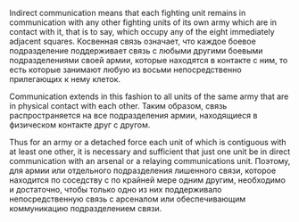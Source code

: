 
Indirect communication means that each fighting unit remains in communication with any other fighting units of its own army which are in contact with it, that is to say, which occupy any of the eight immediately adjacent squares.
Косвенная связь означает, что каждое боевое подразделение поддерживает связь с любыми другими боевыми подразделениями своей армии, которые находятся в контакте с ним, то есть которые занимают любую из восьми непосредственно прилегающих к нему клеток.

Communication extends in this fashion to all units of the same army that are in physical contact with each other.
Таким образом, связь распространяется на все подразделения армии, находящиеся в физическом контакте друг с другом.

Thus for an army or a detached force each unit of which is contiguous with at least one other, it is necessary and sufficient that just one unit be in direct communication with an arsenal or a relaying communications unit.
Поэтому, для армии или отдельного подразделения лишенного связи, которое находится по соседству с по крайней мере одним другим, необходимо и достаточно, чтобы только одно из них поддерживало непосредственную связь с арсеналом или обеспечивающим коммуникацию подразделением связи.
